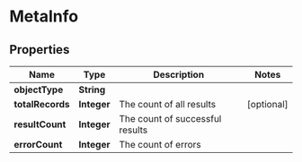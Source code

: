 

# MetaInfo


## Properties

Name | Type | Description | Notes
------------ | ------------- | ------------- | -------------
**objectType** | **String** |  | 
**totalRecords** | **Integer** | The count of all results |  [optional]
**resultCount** | **Integer** | The count of successful results | 
**errorCount** | **Integer** | The count of errors | 



